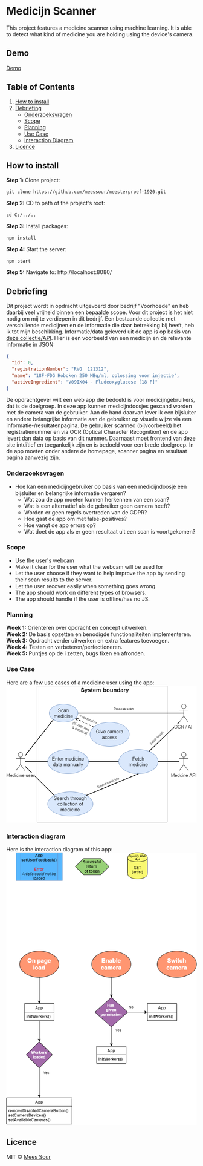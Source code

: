# Medicijn Scanner

This project features a medicine scanner using machine learning. It is able to detect what kind of medicine you are holding using the device's camera.

## Demo

[Demo](https://medicijn-scanner.herokuapp.com/)

## Table of Contents

1. [How to install](#How-to-install)
2. [Debriefing](#debriefing)
    - [Onderzoeksvragen](#onderzoeksvragen)
    - [Scope](#scope)
    - [Planning](#planning)
    - [Use Case](#use-case)
    - [Interaction Diagram](#interaction-diagram)
3. [Licence](#licence)    

## How to install

**Step 1:** Clone project:
```git
git clone https://github.com/meessour/meesterproef-1920.git
```

**Step 2:** CD to path of the project's root:
```git
cd C:/../..
```

**Step 3:** Install packages:
```git
npm install
```

**Step 4:** Start the server:
```git
npm start
```

**Step 5:** Navigate to: http://localhost:8080/

## Debriefing 

Dit project wordt in opdracht uitgevoerd door bedrijf "Voorhoede" en heb daarbij veel vrijheid binnen een bepaalde scope. Voor dit project is het niet nodig om mij te verdiepen in dit bedrijf. Een bestaande collectie met verschillende medicijnen en de informatie die daar betrekking bij heeft, heb ik tot mijn beschikking. Informatie/data geleverd uit de app is op basis van [deze collectie/API](https://hva-cmd-meesterproef-ai.now.sh/medicines). Hier is een voorbeeld van een medicijn en de relevante informatie in JSON:

```json
{
  "id": 0,
  "registrationNumber": "RVG  121312",
  "name": "18F-FDG Hoboken 250 MBq/ml, oplossing voor injectie",
  "activeIngredient": "V09IX04 - Fludeoxyglucose [18 F]"
}
```

De opdrachtgever wilt een web app die bedoeld is voor medicijngebruikers, dat is de doelgroep. In deze app kunnen medicijndoosjes gescand worden met de camera van de gebruiker. Aan de hand daarvan lever ik een bijsluiter en andere belangrijke informatie aan de gebruiker op visuele wijze via een informatie-/resultatenpagina. De gebruiker scanned (bijvoorbeeld) het registratienummer en via OCR (Optical Character Recognition) en de app levert dan data op basis van dit nummer. Daarnaast moet frontend van deze site intuïtief en toegankelijk zijn en is bedoeld voor een brede doelgroep. In de app moeten onder andere de homepage, scanner pagina en resultaat pagina aanwezig zijn.

### Onderzoeksvragen

* Hoe kan een medicijngebruiker op basis van een medicijndoosje een bijsluiter en belangrijke informatie vergaren?
    * Wat zou de app moeten kunnen herkennen van een scan?
    * Wat is een alternatief als de gebruiker geen camera heeft?
    * Worden er geen regels overtreden van de GDPR?
    * Hoe gaat de app om met false-positives?
    * Hoe vangt de app errors op?
    * Wat doet de app als er geen resultaat uit een scan is voortgekomen?

### Scope
* Use the user's webcam
* Make it clear for the user what the webcam will be used for
* Let the user choose if they want to help improve the app by sending their scan results to the server.
* Let the user recover easily when something goes wrong.
* The app should work on different types of browsers.
* The app should handle if the user is offline/has no JS.

### Planning
**Week 1:** Oriënteren over opdracht en concept uitwerken.  
**Week 2:** De basis opzetten en benodigde functionaliteiten implementeren.  
**Week 3:** Opdracht verder uitwerken en extra features toevoegen.  
**Week 4:** Testen en verbeteren/perfectioneren.    
**Week 5:** Puntjes op de i zetten, bugs fixen en afronden. 

### Use Case

Here are a few use cases of a medicine user using the app:
![Use cases](docs/img/readme/use_cases.png)

### Interaction diagram

Here is the interaction diagram of this app:
![Interaction Diagram](docs/img/readme/interaction-diagram-meesterproef.png)

## Licence
MIT © [Mees Sour](https://github.com/meessour)